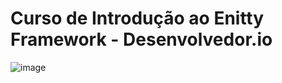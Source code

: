 # Curso de Introdução ao Enitty Framework - Desenvolvedor.io

![image](https://github.com/user-attachments/assets/16a20c8d-4249-49a5-8582-28e6e91a8cce)

